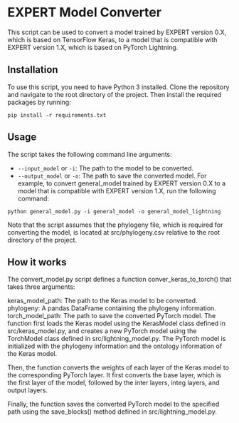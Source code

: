 # EXPERT Model Converter

This script can be used to convert a model trained by EXPERT version 0.X, which is based on TensorFlow Keras, to a model that is compatible with EXPERT version 1.X, which is based on PyTorch Lightning.

## Installation

To use this script, you need to have Python 3 installed. Clone the repository and navigate to the root directory of the project. Then install the required packages by running:

```shell
pip install -r requirements.txt
```

## Usage

The script takes the following command line arguments:

- `--input_model` or `-i`: The path to the model to be converted.
- `--output_model` or `-o`: The path to save the converted model.
For example, to convert general_model trained by EXPERT version 0.X to a model that is compatible with EXPERT version 1.X, run the following command:


```shell
python general_model.py -i general_model -o general_model_lightning
```
Note that the script assumes that the phylogeny file, which is required for converting the model, is located at src/phylogeny.csv relative to the root directory of the project.

## How it works

The convert_model.py script defines a function conver_keras_to_torch() that takes three arguments:

keras_model_path: The path to the Keras model to be converted.
phylogeny: A pandas DataFrame containing the phylogeny information.
torch_model_path: The path to save the converted PyTorch model.
The function first loads the Keras model using the KerasModel class defined in src/keras_model.py, and creates a new PyTorch model using the TorchModel class defined in src/lightning_model.py. The PyTorch model is initialized with the phylogeny information and the ontology information of the Keras model.

Then, the function converts the weights of each layer of the Keras model to the corresponding PyTorch layer. It first converts the base layer, which is the first layer of the model, followed by the inter layers, integ layers, and output layers.

Finally, the function saves the converted PyTorch model to the specified path using the save_blocks() method defined in src/lightning_model.py.
